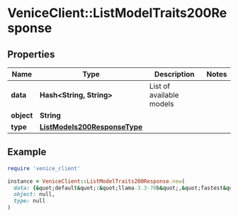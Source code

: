 # VeniceClient::ListModelTraits200Response

## Properties

| Name | Type | Description | Notes |
| ---- | ---- | ----------- | ----- |
| **data** | **Hash&lt;String, String&gt;** | List of available models |  |
| **object** | **String** |  |  |
| **type** | [**ListModels200ResponseType**](ListModels200ResponseType.md) |  |  |

## Example

```ruby
require 'venice_client'

instance = VeniceClient::ListModelTraits200Response.new(
  data: {&quot;default&quot;:&quot;llama-3.3-70b&quot;,&quot;fastest&quot;:&quot;llama-3.2-3b-akash&quot;},
  object: null,
  type: null
)
```


